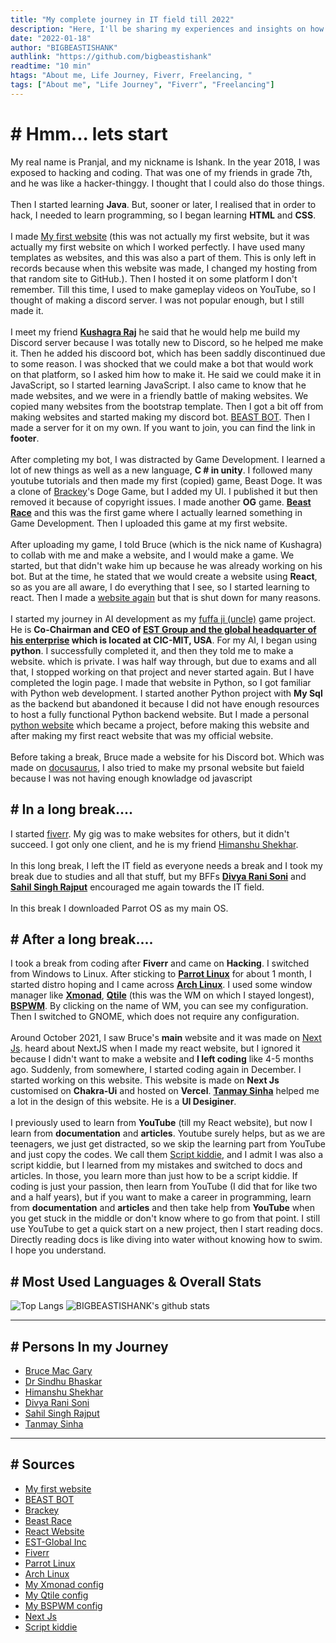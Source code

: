 ```yaml
---
title: "My complete journey in IT field till 2022"
description: "Here, I'll be sharing my experiences and insights on how I got started in the tech industry, and how I've grown as a professional over the years. From my early days as a curious beginner to my current role as a seasoned developer, I'll be taking you on a tour of the ups and downs of my career path. Whether you're just starting out in the tech field or you're looking to make a change, I hope that my story will provide inspiration and guidance as you navigate your own career journey. So let's dive in and discover what the tech industry has in store!"
date: "2022-01-18"
author: "BIGBEASTISHANK"
authlink: "https://github.com/bigbeastishank"
readtime: "10 min"
htags: "About me, Life Journey, Fiverr, Freelancing, "
tags: ["About me", "Life Journey", "Fiverr", "Freelancing"]
---
```


# # Hmm... lets start

My real name is Pranjal, and my nickname is Ishank. In the year 2018, I was exposed to hacking and coding. That was one of my friends in grade 7th, and he was like a hacker-thinggy. I thought that I could also do those things.
\
\
Then I started learning **Java**. But, sooner or later, I realised that in order to hack, I needed to learn programming, so I began learning **HTML** and **CSS**.
\
\
I made [My first website](https://bigbeastishank.github.io/Website-first-try/) (this was not actually my first website, but it was actually my first website on which I worked perfectly. I have used many templates as websites, and this was also a part of them. This is only left in records because when this website was made, I changed my hosting from that random site to GitHub.). Then I hosted it on some platform I don't remember. Till this time, I used to make gameplay videos on YouTube, so I thought of making a discord server. I was not popular enough, but I still made it.
\
\
I meet my friend **[Kushagra Raj](https://kushagraraj.me)** he said that he would help me build my Discord server because I was totally new to Discord, so he helped me make it. Then he added his discoord bot, which has been saddly discontinued due to some reason. I was shocked that we could make a bot that would work on that platform, so I asked him how to make it. He said we could make it in JavaScript, so I started learning JavaScript. I also came to know that he made websites, and we were in a friendly battle of making websites. We copied many websites from the bootstrap template. Then I got a bit off from making websites and started making my discord bot. [BEAST BOT](https://top.gg/bot/709984874924081174). Then I made a server for it on my own. If you want to join, you can find the link in **footer**.
\
\
After completing my bot, I was distracted by Game Development. I learned a lot of new things as well as a new language, **C # in unity**. I followed many youtube tutorials and then made my first (copied) game, Beast Doge. It was a clone of [Brackey](https://youtube.com/c/Brackeys)'s Doge Game, but I added my UI. I published it but then removed it because of copyright issues. I made another **OG** game. **[Beast Race](https://github.com/BIGBEASTISHANK/Beast-Race)** and this was the first game where I actually learned something in Game Development. Then I uploaded this game at my first website.
\
\
After uploading my game, I told Bruce (which is the nick name of Kushagra) to collab with me and make a website, and I would make a game. We started, but that didn't wake him up because he was already working on his bot. But at the time, he stated that we would create a website using **React**, so as you are all aware, I do everything that I see, so I started learning to react. Then I made a [website again](https://github.com/bigbeastishank/bigbeastishank-react-website-sc) but that is shut down for many reasons.
\
\
I started my journey in AI development as my [fuffa ji (uncle)](https://twitter.com/sinrkb) game project. He is **Co-Chairman and CEO of [EST Group and the global headquarter of his enterprise](https://www.estglobalinc.com/) which is located at CIC-MIT, USA**. For my AI, I began using **python**. I successfully completed it, and then they told me to make a website. which is private. I was half way through, but due to exams and all that, I stopped working on that project and never started again. But I have completed the login page. I made that website in Python, so I got familiar with Python web development. I started another Python project with **My Sql** as the backend but abandoned it because I did not have enough resources to host a fully functional Python backend website. But I made a personal [python website](https://bigbeastishank.herokuapp.com) which became a project, before making this website and after making my first react website that was my official website.
\
\
Before taking a break, Bruce made a website for his Discord bot. Which was made on [docusaurus](https://docusaurus.io/), I also tried to make my prsonal website but faield because I was not having enough knowladge od javascript

## # In a long break....

I started [fiverr](/fiverr). My gig was to make websites for others, but it didn't succeed. I got only one client, and he is my friend [Himanshu Shekhar](https://www.instagram.com/himanxhhu/).
\
\
In this long break, I left the IT field as everyone needs a break and I took my break due to studies and all that stuff, but my BFFs **[Divya Rani Soni](https://instagram.com/divyarani9464)** and **[Sahil Singh Rajput](https://www.instagram.com/_sahil__singh__rajput_/)** encouraged me again towards the IT field.
\
\
In this break I downloaded Parrot OS as my main OS.

## # After a long break....

I took a break from coding after **Fiverr** and came on **Hacking**. I switched from Windows to Linux. After sticking to **[Parrot Linux](https://parrotsec.org)** for about 1 month, I started distro hoping and I came across **[Arch Linux](https://archlinux.org)**. I used some window manager like **[Xmonad](https://github.com/BIGBEASTISHANK/xmonad-dotfiles-1.0)**, **[Qtile](https://github.com/BIGBEASTISHANK/qtile-dotfiles-3.0)** (this was the WM on which I stayed longest), **[BSPWM](https://github.com/BIGBEASTISHANK/bspwm-dotfiles-1.0)**. By clicking on the name of WM, you can see my configuration. Then I switched to GNOME, which does not require any configuration.
\
\
Around October 2021, I saw Bruce's **main** website and it was made on [Next Js](https://nextjs.org). heard about NextJS when I made my react website, but I ignored it because I didn't want to make a website and **I left coding** like 4-5 months ago. Suddenly, from somewhere, I started coding again in December. I started working on this website. This website is made on **Next Js** customised on **Chakra-Ui** and hosted on **Vercel**. **[Tanmay Sinha](https://tanmaysinha.host)** helped me a lot in the design of this website. He is a **UI Desiginer**.
\
\
I previously used to learn from **YouTube** (till my React website), but now I learn from **documentation** and **articles**. Youtube surely helps, but as we are teenagers, we just get distracted, so we skip the learning part from YouTube and just copy the codes. We call them [Script kiddie](https://en.wikipedia.org/wiki/Script_kiddie), and I admit I was also a script kiddie, but I learned from my mistakes and switched to docs and articles. In those, you learn more than just how to be a script kiddie. If coding is just your passion, then learn from YouTube (I did that for like two and a half years), but if you want to make a career in programming, learn from **documentation** and **articles** and then take help from **YouTube** when you get stuck in the middle or don't know where to go from that point. I still use YouTube to get a quick start on a new project, then I start reading docs. Directly reading docs is like diving into water without knowing how to swim. I hope you understand.

## # Most Used Languages & Overall Stats

![Top Langs](https://github-readme-stats.vercel.app/api/top-langs/?username=BIGBEASTISHANK&bg_color=30,e96443,904e95&title_color=fff&text_color=fff&langs_count=10&layout=compact) ![BIGBEASTISHANK's github stats](https://github-readme-stats.vercel.app/api?username=BIGBEASTISHANK&count_private=true&bg_color=30,e96443,904e95&title_color=fff&text_color=fff)

---

## # Persons In my Journey

- [Bruce Mac Gary](https://kushagraraj.me)
- [Dr Sindhu Bhaskar](https://twitter.com/sinrkb)
- [Himanshu Shekhar](https://www.instagram.com/himanxhhu/)
- [Divya Rani Soni](https://instagram.com/divyarani9464)
- [Sahil Singh Rajput](https://www.instagram.com/_sahil__singh__rajput_/)
- [Tanmay Sinha](https://tanmaysinha.host)

---

## # Sources

- [My first website](https://bigbeastishank.github.io/Website-first-try/)
- [BEAST BOT](https://top.gg/bot/709984874924081174)
- [Brackey](https://youtube.com/c/Brackeys)
- [Beast Race](https://github.com/BIGBEASTISHANK/Beast-Race)
- [React Website](https://github.com/bigbeastishank/bigbeastishank-react-website-sc)
- [EST-Global Inc](https://www.estglobalinc.com/)
- [Fiverr](/fiverr)
- [Parrot Linux](https://parrotsec.org)
- [Arch Linux](https://archlinux.org)
- [My Xmonad config](https://github.com/BIGBEASTISHANK/xmonad-dotfiles-1.0)
- [My Qtile config](https://github.com/BIGBEASTISHANK/qtile-dotfiles-3.0)
- [My BSPWM config](https://github.com/BIGBEASTISHANK/bspwm-dotfiles-1.0)
- [Next Js](https://nextjs.org)
- [Script kiddie](https://en.wikipedia.org/wiki/Script_kiddie)